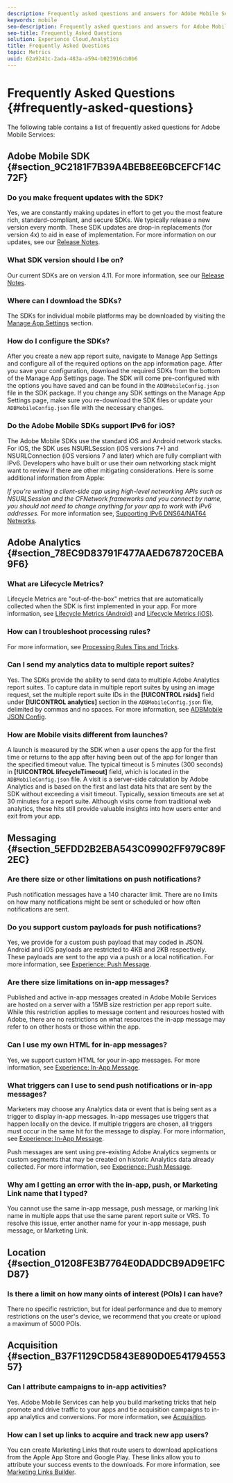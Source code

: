 ```yaml
---
description: Frequently asked questions and answers for Adobe Mobile Services and a general description of features.
keywords: mobile
seo-description: Frequently asked questions and answers for Adobe Mobile Services and a general description of features.
seo-title: Frequently Asked Questions
solution: Experience Cloud,Analytics
title: Frequently Asked Questions
topic: Metrics
uuid: 62a9241c-2ada-483a-a594-b023916cb0b6
---
```


# Frequently Asked Questions {#frequently-asked-questions}

The following table contains a list of frequently asked questions for Adobe Mobile Services:

## Adobe Mobile SDK {#section_9C2181F7B39A4BEB8EE6BCEFCF14C72F}

### Do you make frequent updates with the SDK? 

Yes, we are constantly making updates in effort to get you the most feature rich, standard-compliant, and secure SDKs. We typically release a new version every month. These SDK updates are drop-in replacements (for version 4x) to aid in ease of implementation. For more information on our updates, see our [Release Notes](https://docs.adobe.com/content/help/en/release-notes/experience-cloud/current.html). 

### What SDK version should I be on? 

Our current SDKs are on version 4.11. For more information, see our [Release Notes](https://docs.adobe.com/content/help/en/release-notes/experience-cloud/current.html). 

### Where can I download the SDKs? 

The SDKs for individual mobile platforms may be downloaded by visiting the [Manage App Settings](/help/using/c-manage-app-settings/c-manage-app-settings.md) section. 

### How do I configure the SDKs? 

After you create a new app report suite, navigate to Manage App Settings and configure all of the required options on the app information page. After you save your configuration, download the required SDKs from the bottom of the Manage App Settings page. The SDK will come pre-configured with the options you have saved and can be found in the `ADBMobileConfig.json` file in the SDK package. If you change any SDK settings on the Manage App Settings page, make sure you re-download the SDK files or update your `ADBMobileConfig.json` file with the necessary changes. 

### Do the Adobe Mobile SDKs support IPv6 for iOS? 

The Adobe Mobile SDKs use the standard iOS and Android network stacks. For iOS, the SDK uses NSURLSession (iOS versions 7+) and NSURLConnection (iOS versions 7 and later) which are fully compliant with IPv6. Developers who have built or use their own networking stack might want to review if there are other mitigating considerations. Here is some additional information from Apple: 

*If you're writing a client-side app using high-level networking APIs such as NSURLSession and the CFNetwork frameworks and you connect by name, you should not need to change anything for your app to work with IPv6 addresses.* For more information see, [Supporting IPv6 DNS64/NAT64 Networks](https://developer.apple.com/library/content/documentation/NetworkingInternetWeb/Conceptual/NetworkingOverview/UnderstandingandPreparingfortheIPv6Transition/UnderstandingandPreparingfortheIPv6Transition.html#__/apple_ref/doc/uid/TP40010220-CH213-SW1).


## Adobe Analytics {#section_78EC9D83791F477AAED678720CEBA9F6}

### What are Lifecycle Metrics?

Lifecycle Metrics are "out-of-the-box" metrics that are automatically collected when the SDK is first implemented in your app. For more information, see [Lifecycle Metrics (Android)](/help/android/metrics.md) and [Lifecycle Metrics (iOS)](/help/ios/metrics.md).

### How can I troubleshoot processing rules? 

For more information, see [Processing Rules Tips and Tricks](https://docs.adobe.com/content/help/en/analytics/admin/admin-tools/processing-rules/processing-rules-tips.html). 

### Can I send my analytics data to multiple report suites?

Yes. The SDKs provide the ability to send data to multiple Adobe Analytics report suites. To capture data in multiple report suites by using an image request, set the multiple report suite IDs in the **[!UICONTROL rsids]** field under **[!UICONTROL analytics]** section in the `ADBMobileConfig.json` file, delimited by commas and no spaces. For more information, see [ADBMobile JSON Config](/help/ios/configuration/json-config/json-config.md). 

### How are Mobile visits different from launches? 

A launch is measured by the SDK when a user opens the app for the first time or returns to the app after having been out of the app for longer than the specified timeout value. The typical timeout is 5 minutes (300 seconds) in **[!UICONTROL lifecycleTimeout]** field, which is located in the `ADBMobileConfig.json` file. A visit is a server-side calculation by Adobe Analytics and is based on the first and last data hits that are sent by the SDK without exceeding a visit timeout. Typically, session timeouts are set at 30 minutes for a report suite. Although visits come from traditional web analytics, these hits still provide valuable insights into how users enter and exit from your app. 

## Messaging {#section_5EFDD2B2EBA543C09902FF979C89F2EC}

### Are there size or other limitations on push notifications?

Push notification messages have a 140 character limit. There are no limits on how many notifications might be sent or scheduled or how often notifications are sent. 

### Do you support custom payloads for push notifications? 

Yes, we provide for a custom push payload that may coded in JSON. Android and iOS payloads are restricted to 4KB and 2KB respectively. These payloads are sent to the app via a push or a local notification. For more information, see [Experience: Push Message](/help/using/in-app-messaging/t-create-push-message/c-experience-push-message.md). 

### Are there size limitations on in-app messages? 

Published and active in-app messages created in Adobe Mobile Services are hosted on a server with a 15MB size restriction per app report suite. While this restriction applies to message content and resources hosted with Adobe, there are no restrictions on what resources the in-app message may refer to on other hosts or those within the app.

### Can I use my own HTML for in-app messages? 

Yes, we support custom HTML for your in-app messages. For more information, see [Experience: In-App Message](/help/using/in-app-messaging/t-in-app-message/c-experience-in-app-message.md).

### What triggers can I use to send push notifications or in-app messages?

Marketers may choose any Analytics data or event that is being sent as a trigger to display in-app messages. In-app messages use triggers that happen locally on the device. If multiple triggers are chosen, all triggers must occur in the same hit for the message to display. For more information, see [Experience: In-App Message](/help/using/in-app-messaging/t-in-app-message/c-experience-in-app-message.md).

Push messages are sent using pre-existing Adobe Analytics segments or custom segments that may be created on historic Analytics data already collected. For more information, see [Experience: Push Message](/help/using/in-app-messaging/t-create-push-message/c-experience-push-message.md). 

### Why am I getting an error with the in-app, push, or Marketing Link name that I typed? 

You cannot use the same in-app message, push message, or marking link name in multiple apps that use the same parent report suite or VRS. To resolve this issue, enter another name for your in-app message, push message, or Marketing Link. 

## Location {#section_01208FE3B7764E0DADDCB9AD9E1FCD87}

### Is there a limit on how many oints of interest (POIs) I can have? 

There no specific restriction, but for ideal performance and due to memory restrictions on the user's device, we recommend that you create or upload a maximum of 5000 POIs.

## Acquisition {#section_B37F1129CD5843E890D0E54179455357}

### Can I attribute campaigns to in-app activities? 

Yes. Adobe Mobile Services can help you build marketing tricks that help promote and drive traffic to your apps and tie acquisition campaigns to in-app analytics and conversions. For more information, see [Acquisition](/help/using/acquisition-main/acquisition-main.md). 

### How can I set up links to acquire and track new app users? 

You can create Marketing Links that route users to download applications from the Apple App Store and Google Play. These links allow you to attribute your success events to the downloads. For more information, see [Marketing Links Builder](/help/using/acquisition-main/c-marketing-links-builder/c-marketing-links-builder.md).